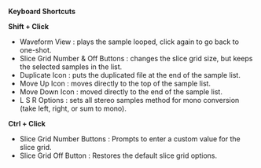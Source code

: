 **Keyboard Shortcuts**
 
**Shift + Click**
 - Waveform View : plays the sample looped, click again to go back to one-shot.
 - Slice Grid Number & Off Buttons : changes the slice grid size, but keeps the selected samples in the list.
 - Duplicate Icon : puts the duplicated file at the end of the sample list.
 - Move Up Icon : moves directly to the top of the sample list.
 - Move Down Icon : moved directly to the end of the sample list.
 - L S R Options : sets all stereo samples method for mono conversion (take left, right, or sum to mono).

**Ctrl + Click**
 - Slice Grid Number Buttons : Prompts to enter a custom value for the slice grid.
 - Slice Grid Off Button : Restores the default slice grid options.
